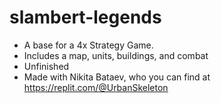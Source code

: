 # slambert-legends

- A base for a 4x Strategy Game.
- Includes a map, units, buildings, and combat
- Unfinished
- Made with Nikita Bataev, who you can find at https://replit.com/@UrbanSkeleton 
